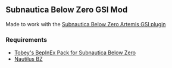 ## Subnautica Below Zero GSI Mod

Made to work with the [Subnautica Below Zero Artemis GSI plugin](https://github.com/strillard/Artemis-Subnautica-Below-Zero-GSI)

### Requirements 
* [Tobey's BepInEx Pack for Subnautica Below Zero](https://www.nexusmods.com/subnauticabelowzero/mods/344)
* [Nautilus BZ](https://www.nexusmods.com/subnauticabelowzero/mods/373)
